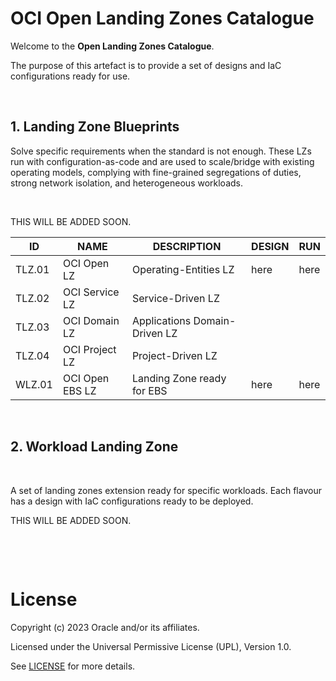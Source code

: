 # OCI Open Landing Zones Catalogue 

Welcome to the **Open Landing Zones Catalogue**. 

The purpose of this artefact is to provide a set of designs and IaC configurations ready for use.

&nbsp; 

## 1. Landing Zone Blueprints

Solve specific requirements when the standard is not enough. These LZs run with configuration-as-code and are used to scale/bridge with existing operating models, complying with fine-grained segregations of duties, strong network isolation, and heterogeneous workloads.

&nbsp; 

THIS WILL BE ADDED SOON.



| ID | NAME | DESCRIPTION  | DESIGN | RUN  
|---|---|---|---|---|
| TLZ.01 | OCI Open LZ | Operating-Entities LZ | here | here |
| TLZ.02 | OCI Service LZ  | Service-Driven LZ | | |
| TLZ.03 | OCI Domain LZ  | Applications Domain-Driven LZ | | |
| TLZ.04 | OCI Project LZ  | Project-Driven LZ | | |
| WLZ.01 | OCI Open EBS LZ | Landing Zone ready for EBS | here | here | 

&nbsp; 

## 2. Workload Landing Zone 

&nbsp; 

A set of landing zones extension ready for specific workloads. Each flavour has a design with IaC configurations ready to be deployed. 

THIS WILL BE ADDED SOON.

&nbsp; 

&nbsp; 

# License

Copyright (c) 2023 Oracle and/or its affiliates.

Licensed under the Universal Permissive License (UPL), Version 1.0.

See [LICENSE](LICENSE) for more details.

